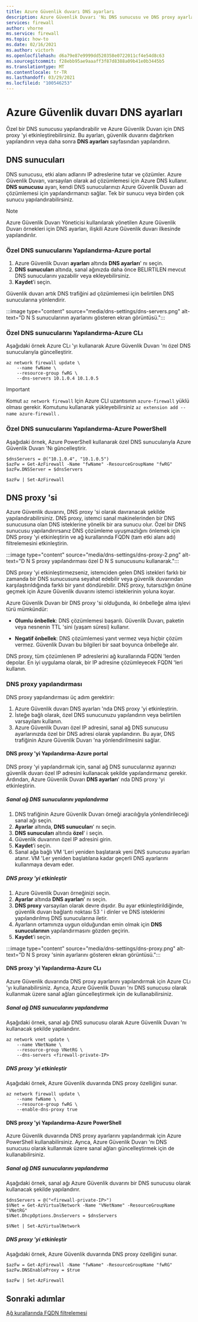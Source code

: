 ```yaml
---
title: Azure Güvenlik duvarı DNS ayarları
description: Azure Güvenlik Duvarı 'Nı DNS sunucusu ve DNS proxy ayarları ile yapılandırabilirsiniz.
services: firewall
author: vhorne
ms.service: firewall
ms.topic: how-to
ms.date: 02/16/2021
ms.author: victorh
ms.openlocfilehash: d6a79e87e9999dd520358e0722011cf4e54d8c63
ms.sourcegitcommit: f28ebb95ae9aaaff3f87d8388a09b41e0b3445b5
ms.translationtype: MT
ms.contentlocale: tr-TR
ms.lasthandoff: 03/29/2021
ms.locfileid: "100546253"
---
```

# <a name="azure-firewall-dns-settings"></a>Azure Güvenlik duvarı DNS ayarları

Özel bir DNS sunucusu yapılandırabilir ve Azure Güvenlik Duvarı için DNS proxy 'yi etkinleştirebilirsiniz. Bu ayarları, güvenlik duvarını dağıtırken yapılandırın veya daha sonra **DNS ayarları** sayfasından yapılandırın.

## <a name="dns-servers"></a>DNS sunucuları

DNS sunucusu, etki alanı adlarını IP adreslerine tutar ve çözümler. Azure Güvenlik Duvarı, varsayılan olarak ad çözümlemesi için Azure DNS kullanır. **DNS sunucusu** ayarı, kendi DNS sunucularınızı Azure Güvenlik Duvarı ad çözümlemesi için yapılandırmanızı sağlar. Tek bir sunucu veya birden çok sunucu yapılandırabilirsiniz.

> [!NOTE]
> Azure Güvenlik Duvarı Yöneticisi kullanılarak yönetilen Azure Güvenlik Duvarı örnekleri için DNS ayarları, ilişkili Azure Güvenlik duvarı ilkesinde yapılandırılır.

### <a name="configure-custom-dns-servers---azure-portal"></a>Özel DNS sunucularını Yapılandırma-Azure portal

1. Azure Güvenlik Duvarı **ayarları** altında **DNS ayarları**' nı seçin.
2. **DNS sunucuları** altında, sanal ağınızda daha önce BELIRTILEN mevcut DNS sunucularını yazabilir veya ekleyebilirsiniz.
3. **Kaydet**’i seçin.

Güvenlik duvarı artık DNS trafiğini ad çözümlemesi için belirtilen DNS sunucularına yönlendirir.

:::image type="content" source="media/dns-settings/dns-servers.png" alt-text="D N S sunucularının ayarlarını gösteren ekran görüntüsü.":::

### <a name="configure-custom-dns-servers---azure-cli"></a>Özel DNS sunucularını Yapılandırma-Azure CLı

Aşağıdaki örnek Azure CLı 'yı kullanarak Azure Güvenlik Duvarı 'nı özel DNS sunucularıyla güncelleştirir.

```azurecli-interactive
az network firewall update \
    --name fwName \ 
    --resource-group fwRG \
    --dns-servers 10.1.0.4 10.1.0.5
```

> [!IMPORTANT]
> Komut `az network firewall` Için Azure CLI uzantısının `azure-firewall` yüklü olması gerekir. Komutunu kullanarak yükleyebilirsiniz `az extension add --name azure-firewall` . 

### <a name="configure-custom-dns-servers---azure-powershell"></a>Özel DNS sunucularını Yapılandırma-Azure PowerShell

Aşağıdaki örnek, Azure PowerShell kullanarak özel DNS sunucularıyla Azure Güvenlik Duvarı 'Nı güncelleştirir.

```azurepowershell
$dnsServers = @("10.1.0.4", "10.1.0.5")
$azFw = Get-AzFirewall -Name "fwName" -ResourceGroupName "fwRG"
$azFw.DNSServer = $dnsServers

$azFw | Set-AzFirewall
```

## <a name="dns-proxy"></a>DNS proxy 'si

Azure Güvenlik duvarını, DNS proxy 'si olarak davranacak şekilde yapılandırabilirsiniz. DNS proxy, istemci sanal makinelerinden bir DNS sunucusuna olan DNS isteklerine yönelik bir ara sunucu olur. Özel bir DNS sunucusu yapılandırırsanız DNS çözümleme uyuşmazlığını önlemek için DNS proxy 'yi etkinleştirin ve ağ kurallarında FQDN (tam etki alanı adı) filtrelemesini etkinleştirin.

:::image type="content" source="media/dns-settings/dns-proxy-2.png" alt-text="D N S proxy yapılandırması özel D N S sunucusunu kullanarak.":::


DNS proxy 'yi etkinleştirmezseniz, istemciden gelen DNS istekleri farklı bir zamanda bir DNS sunucusuna seyahat edebilir veya güvenlik duvarından karşılaştırıldığında farklı bir yanıt döndürebilir. DNS proxy, tutarsızlığın önüne geçmek için Azure Güvenlik duvarını istemci isteklerinin yoluna koyar.

Azure Güvenlik Duvarı bir DNS proxy 'si olduğunda, iki önbelleğe alma işlevi türü mümkündür:

- **Olumlu önbellek**: DNS çözümlemesi başarılı. Güvenlik Duvarı, paketin veya nesnenin TTL 'sini (yaşam süresi) kullanır. 

- **Negatif önbellek**: DNS çözümlemesi yanıt vermez veya hiçbir çözüm vermez. Güvenlik Duvarı bu bilgileri bir saat boyunca önbelleğe alır.

DNS proxy, tüm çözümlenen IP adreslerini ağ kurallarında FQDN 'lerden depolar. En iyi uygulama olarak, bir IP adresine çözümleyecek FQDN 'leri kullanın.  

### <a name="dns-proxy-configuration"></a>DNS proxy yapılandırması

DNS proxy yapılandırması üç adım gerektirir:
1. Azure Güvenlik duvarı DNS ayarları 'nda DNS proxy 'yi etkinleştirin.
2. İsteğe bağlı olarak, özel DNS sunucunuzu yapılandırın veya belirtilen varsayılanı kullanın.
3. Azure Güvenlik Duvarı özel IP adresini, sanal ağ DNS sunucusu ayarlarınızda özel bir DNS adresi olarak yapılandırın. Bu ayar, DNS trafiğinin Azure Güvenlik Duvarı 'na yönlendirilmesini sağlar.

#### <a name="configure-dns-proxy---azure-portal"></a>DNS proxy 'yi Yapılandırma-Azure portal

DNS proxy 'yi yapılandırmak için, sanal ağ DNS sunucularınız ayarınızı güvenlik duvarı özel IP adresini kullanacak şekilde yapılandırmanız gerekir. Ardından, Azure Güvenlik Duvarı **DNS ayarları**' nda DNS proxy 'yi etkinleştirin.

##### <a name="configure-virtual-network-dns-servers"></a>Sanal ağ DNS sunucularını yapılandırma 

1. DNS trafiğinin Azure Güvenlik Duvarı örneği aracılığıyla yönlendirileceği sanal ağı seçin.
2. **Ayarlar** altında, **DNS sunucuları**' nı seçin.
3. **DNS sunucuları** altında **özel**' i seçin.
4. Güvenlik duvarının özel IP adresini girin.
5. **Kaydet**’i seçin.
6. Sanal ağa bağlı VM 'Leri yeniden başlatarak yeni DNS sunucusu ayarları atanır. VM 'Ler yeniden başlatılana kadar geçerli DNS ayarlarını kullanmaya devam eder.

##### <a name="enable-dns-proxy"></a>DNS proxy 'yi etkinleştir

1. Azure Güvenlik Duvarı örneğinizi seçin.
2. **Ayarlar** altında **DNS ayarları**' nı seçin.
3. **DNS proxy** varsayılan olarak devre dışıdır. Bu ayar etkinleştirildiğinde, güvenlik duvarı bağlantı noktası 53 ' i dinler ve DNS isteklerini yapılandırılmış DNS sunucularına iletir.
4. Ayarların ortamınıza uygun olduğundan emin olmak için **DNS sunucularının** yapılandırmasını gözden geçirin.
5. **Kaydet**’i seçin.

:::image type="content" source="media/dns-settings/dns-proxy.png" alt-text="D N S proxy 'sinin ayarlarını gösteren ekran görüntüsü.":::

#### <a name="configure-dns-proxy---azure-cli"></a>DNS proxy 'yi Yapılandırma-Azure CLı

Azure Güvenlik duvarında DNS proxy ayarlarını yapılandırmak için Azure CLı 'yı kullanabilirsiniz. Ayrıca, Azure Güvenlik Duvarı 'nı DNS sunucusu olarak kullanmak üzere sanal ağları güncelleştirmek için de kullanabilirsiniz.

##### <a name="configure-virtual-network-dns-servers"></a>Sanal ağ DNS sunucularını yapılandırma

Aşağıdaki örnek, sanal ağı DNS sunucusu olarak Azure Güvenlik Duvarı 'nı kullanacak şekilde yapılandırır.
 
```azurecli-interactive
az network vnet update \
    --name VNetName \ 
    --resource-group VNetRG \
    --dns-servers <firewall-private-IP>
```

##### <a name="enable-dns-proxy"></a>DNS proxy 'yi etkinleştir

Aşağıdaki örnek, Azure Güvenlik duvarında DNS proxy özelliğini sunar.

```azurecli-interactive
az network firewall update \
    --name fwName \ 
    --resource-group fwRG \
    --enable-dns-proxy true
```

#### <a name="configure-dns-proxy---azure-powershell"></a>DNS proxy 'yi Yapılandırma-Azure PowerShell

Azure Güvenlik duvarında DNS proxy ayarlarını yapılandırmak için Azure PowerShell kullanabilirsiniz. Ayrıca, Azure Güvenlik Duvarı 'nı DNS sunucusu olarak kullanmak üzere sanal ağları güncelleştirmek için de kullanabilirsiniz.

##### <a name="configure-virtual-network-dns-servers"></a>Sanal ağ DNS sunucularını yapılandırma

Aşağıdaki örnek, sanal ağı Azure Güvenlik duvarını bir DNS sunucusu olarak kullanacak şekilde yapılandırır.

```azurepowershell
$dnsServers = @("<firewall-private-IP>")
$VNet = Get-AzVirtualNetwork -Name "VNetName" -ResourceGroupName "VNetRG"
$VNet.DhcpOptions.DnsServers = $dnsServers

$VNet | Set-AzVirtualNetwork
```

##### <a name="enable-dns-proxy"></a>DNS proxy 'yi etkinleştir

Aşağıdaki örnek, Azure Güvenlik duvarında DNS proxy özelliğini sunar.

```azurepowershell
$azFw = Get-AzFirewall -Name "fwName" -ResourceGroupName "fwRG"
$azFw.DNSEnableProxy = $true

$azFw | Set-AzFirewall
```

## <a name="next-steps"></a>Sonraki adımlar

[Ağ kurallarında FQDN filtrelemesi](fqdn-filtering-network-rules.md)
